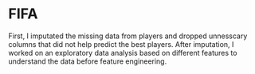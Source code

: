 # FIFA
First, I imputated the missing data from players and dropped unnesscary columns that did not help predict the best players. After imputation, I worked on an exploratory data analysis based on different features to understand the data before feature engineering. 
